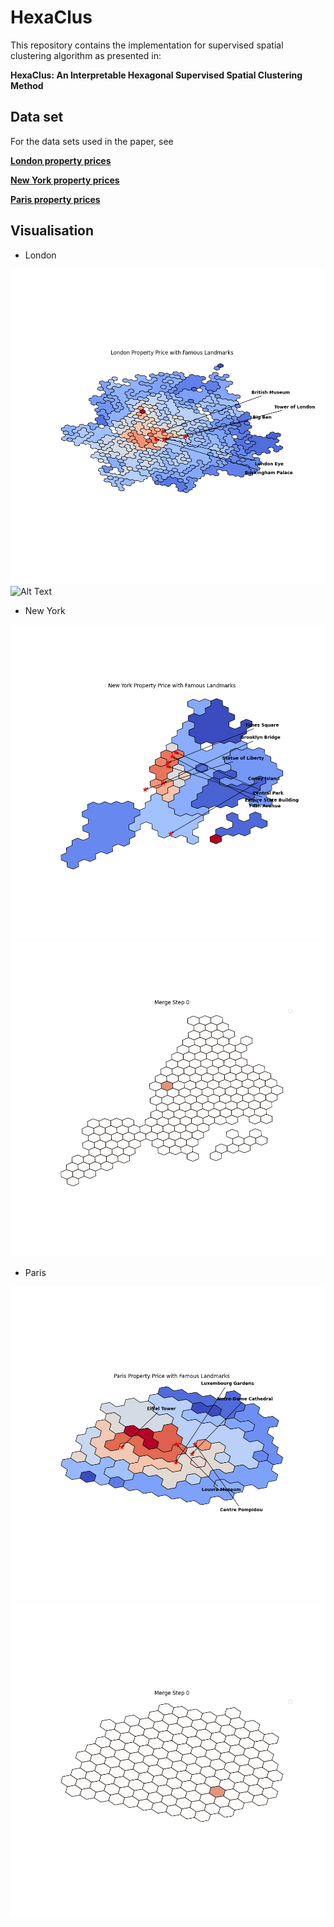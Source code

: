 # HexaClus

This repository contains the implementation for supervised spatial clustering algorithm as presented in:

**HexaClus: An Interpretable Hexagonal Supervised Spatial Clustering Method**

## Data set 

For the data sets used in the paper, see

[**London property prices**](https://www.kaggle.com/datasets/jakewright/house-price-data)

[**New York property prices**](https://www.kaggle.com/datasets/nelgiriyewithana/new-york-housing-market)

[**Paris property prices**](https://www.kaggle.com/datasets/benoitfavier/immobilier-france)


## Visualisation 

* London

![Alt Text](vis/London_polygon_merge_last.png)
![Alt Text](vis/London_polygon_merge_animation.gif)


* New York

![Alt Text](vis/new_york_polygon_merge_last.png)
![Alt Text](vis/new_york_polygon_merge_animation.gif)


* Paris

![Alt Text](vis/paris_polygon_merge_last.png)
![Alt Text](vis/paris_polygon_merge_animation.gif)


